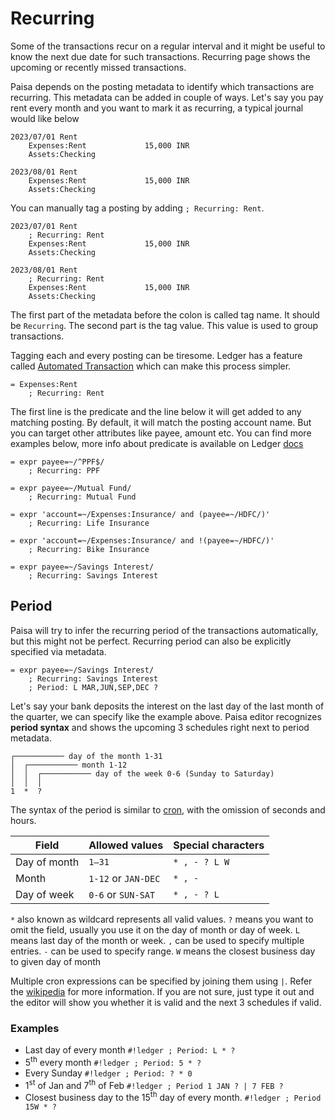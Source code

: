 # Recurring

Some of the transactions recur on a regular interval and it might be
useful to know the next due date for such transactions. Recurring page
shows the upcoming or recently missed transactions.

Paisa depends on the posting metadata to identify which transactions
are recurring. This metadata can be added in couple of ways. Let's say
you pay rent every month and you want to mark it as recurring, a
typical journal would like below

```ledger
2023/07/01 Rent
    Expenses:Rent             15,000 INR
    Assets:Checking

2023/08/01 Rent
    Expenses:Rent             15,000 INR
    Assets:Checking
```

You can manually tag a posting by adding `; Recurring: Rent`.

```ledger
2023/07/01 Rent
    ; Recurring: Rent
    Expenses:Rent             15,000 INR
    Assets:Checking

2023/08/01 Rent
    ; Recurring: Rent
    Expenses:Rent             15,000 INR
    Assets:Checking
```

The first part of the metadata before the colon is called tag name. It
should be `Recurring`. The second part is the tag value. This value is
used to group transactions.

Tagging each and every posting can be tiresome. Ledger has a feature
called [Automated Transaction](https://ledger-cli.org/doc/ledger3.html#Automated-Transactions) which can make this process simpler.

```ledger
= Expenses:Rent
    ; Recurring: Rent
```

The first line is the predicate and the line below it will get added
to any matching posting. By default, it will match the posting account
name. But you can target other attributes like payee, amount etc. You
can find more examples below, more info about predicate is available on
Ledger [docs](https://ledger-cli.org/doc/ledger3.html#Complex-expressions)

```ledger
= expr payee=~/^PPF$/
    ; Recurring: PPF

= expr payee=~/Mutual Fund/
    ; Recurring: Mutual Fund

= expr 'account=~/Expenses:Insurance/ and (payee=~/HDFC/)'
    ; Recurring: Life Insurance

= expr 'account=~/Expenses:Insurance/ and !(payee=~/HDFC/)'
    ; Recurring: Bike Insurance

= expr payee=~/Savings Interest/
    ; Recurring: Savings Interest
```

## Period

Paisa will try to infer the recurring period of the transactions
automatically, but this might not be perfect. Recurring period can
also be explicitly specified via metadata.

```ledger
= expr payee=~/Savings Interest/
    ; Recurring: Savings Interest
    ; Period: L MAR,JUN,SEP,DEC ?
```

Let's say your bank deposits the interest on the last day of the last
month of the quarter, we can specify like the example above. Paisa
editor recognizes **period syntax** and shows the upcoming 3 schedules
right next to period metadata.

```
┌─────────── day of the month 1-31
│  ┌─────────── month 1-12
│  │  ┌─────────── day of the week 0-6 (Sunday to Saturday)
│  │  │
1  *  ?
```

The syntax of the period is similar to [cron](https://en.wikipedia.org/wiki/Cron), with the omission of
seconds and hours.

| Field        | Allowed values      | Special characters |
|--------------|---------------------|--------------------|
| Day of month | `1–31`              | `* , - ? L W`      |
| Month        | `1-12` or `JAN-DEC` | `* , -`            |
| Day of week  | `0-6` or `SUN-SAT`  | `* , - ? L`        |

`*` also known as wildcard represents all valid values. `?` means you
want to omit the field, usually you use it on the day of month or day
of week. `L` means last day of the month or week. `,` can be used to
specify multiple entries. `-` can be used to specify range. `W` means
the closest business day to given day of month

Multiple cron expressions can be specified by joining them using
`|`. Refer the [wikipedia](https://en.wikipedia.org/wiki/Cron) for more information. If you are not
sure, just type it out and the editor will show you whether it is
valid and the next 3 schedules if valid.


### Examples

* Last day of every month `#!ledger ; Period: L * ?`
* 5<sup>th</sup> every month `#!ledger ; Period: 5 * ?`
* Every Sunday `#!ledger ; Period: ? * 0`
* 1<sup>st</sup> of Jan and 7<sup>th</sup> of Feb `#!ledger ; Period 1 JAN ? | 7 FEB ?`
* Closest business day to the 15<sup>th</sup> day of every month. `#!ledger ; Period 15W * ?`
